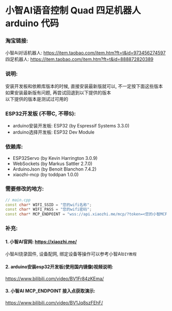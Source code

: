 # 小智AI语音控制 Quad 四足机器人 arduino 代码

### 淘宝链接:  
小智Ai对话机器人: https://item.taobao.com/item.htm?ft=t&id=973456274597  
四足机器人: https://item.taobao.com/item.htm?ft=t&id=888872820389

### 说明:   
安装开发板和依赖库版本的时候, 直接安装最新版就可以, 不一定按下面这些版本  
如果安装最新版有问题, 再尝试回退到以下提供的版本  
以下提供的版本是测试过可用的  

### ESP32开发板 (不带C, 不带S):
 - arduino安装开发板: ESP32 (by Espressif Systems 3.3.0)  
 - arduino选择开发板: ESP32 Dev Module  

### 依赖库:
 - ESP32Servo (by Kevin Harrington 3.0.9)
 - WebSockets (by Markus Sattler 2.7.0)
 - ArduinoJson (by Benoit Blanchon 7.4.2)
 - xiaozhi-mcp (by toddpan 1.0.0)

### 需要修改的地方:  
```C++
// main.cpp
const char* WIFI_SSID = "您的wifi名称";  
const char* WIFI_PASS = "您的wifi密码";  
const char* MCP_ENDPOINT = "wss://api.xiaozhi.me/mcp/?token=<您的小智MCP接入点token>";  
```

### 补充:  
#### 1. 小智AI官网: https://xiaozhi.me/    
小智AI烧录固件, 设备配网, 绑定设备等操作可以参考小智AI`DIY教程`    

#### 2. arduino安装esp32开发板(使用国内镜像)视频说明:  
https://www.bilibili.com/video/BV1Fr84zKEma/

#### 3. 小智AI MCP_ENDPOINT 接入点获取演示:
https://www.bilibili.com/video/BV1Jq8szFEhF/
